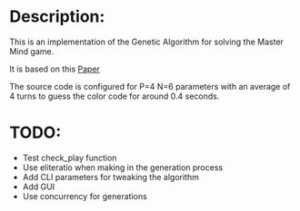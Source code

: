 Description:
============

This is an implementation of the Genetic Algorithm for solving the Master Mind 
game. 

It is based on this [Paper](https://lirias.kuleuven.be/bitstream/123456789/164803/1/kbi_0806.pdf)


The source code is configured for P=4 N=6 parameters with an average of 4 turns
to guess the color code for around 0.4 seconds. 




TODO:
=====

- Test check_play function
- Use eliteratio when making in the generation process
- Add CLI parameters for tweaking the algorithm
- Add GUI
- Use concurrency for generations
